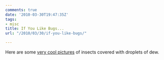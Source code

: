```yaml
---
comments: true
date: '2010-03-30T19:47:35Z'
tags:
- misc
title: If You Like Bugs...
url: "/2010/03/30/if-you-like-bugs/"

---
```

Here are some [very cool pictures](https://www.dailymail.co.uk/sciencetech/article-1260946/The-stunning-pictures-sleeping-insects-covered-early-morning-dew.html) of insects covered with droplets of dew.
